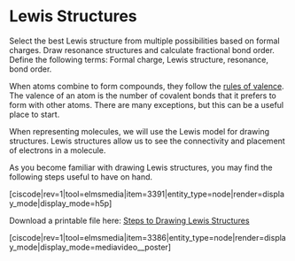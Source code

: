 <div style="float:right;margin:auto"><ebook-button title="Lewis Structures" link="https://genchem.science.psu.edu/07-3-lewis-structures"></ebook-button></div>


# Lewis Structures


Select the best Lewis structure from multiple possibilities based on formal charges. 
Draw resonance structures and calculate fractional bond order.
Define the following terms: Formal charge, Lewis structure, resonance, bond order.

When atoms combine to form compounds, they follow the [rules of valence](https://genchem.science.psu.edu/rules-valence).  The valence of an atom is the number of covalent bonds that it prefers to form with other atoms.  There are many exceptions, but this can be a useful place to start.

When representing molecules, we will use the Lewis model for drawing structures.  Lewis structures allow us to see the connectivity and placement of electrons in a molecule.

As you become familiar with drawing Lewis structures, you may find the following steps useful to have on hand.

[ciscode|rev=1|tool=elmsmedia|item=3391|entity_type=node|render=display_mode|display_mode=h5p]

Download a printable file here: [Steps to Drawing Lewis Structures](https://media.ed.science.psu.edu/sites/media/ed/files/documents/drawing_lewis_dot_structures.pdf)

<media-video>[ciscode|rev=1|tool=elmsmedia|item=3386|entity_type=node|render=display_mode|display_mode=mediavideo__poster]</media-video>

<houck-math> </houck-math>